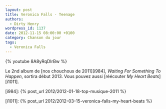 ```yaml
---
layout: post
title: Veronica Falls - Teenage
authors:
  - Dirty Henry
wordpress_id: 1137
date: 2012-11-15 08:00:00 +0100
category: Chanson du jour
tags:
  - Veronica Falls
---
```


{% youtube 8A8yRqDIrBw %}

Le 2nd album de [nos chouchous de 2011][i984], _Waiting For Something To
Happen_, sortira début 2013. Vous pouvez aussi [réécouter _My Heart
Beats_][i1011].

[i984]: {% post_url 2012/2012-01-18-top-musique-2011 %}

[i1011]: {% post_url 2012/2012-03-15-veronica-falls-my-heart-beats %}
